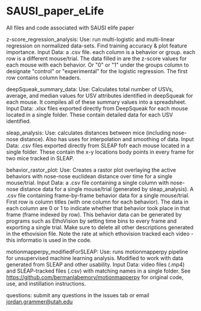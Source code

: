 # SAUSI_paper_eLife
All files and code associated with SAUSI elife paper

z-score_regression_analysis:
Use: run multi-logistic and multi-linear regression on normalized data-sets. Find training accuracy & plot feature importance.
Input Data: a .csv file. each column is a behavior or group. each row is a different mouse/trial. 
The data filled in are the z-score values for each mouse with each behavior. Or "0" or "1" under the groups column to designate "control" or "experimental" for the logistic regression.
The first row contains column headers.

deepSqueak_summary_data:
Use: Calculates total number of USVs, average, and median values for USV attributes identified in deepSqueak for each mouse.
It compiles all of these summary values into a spreadsheet.
Input Data: .xlsx files exported directly from DeepSqueak for each mouse located in a single folder. These contain detailed data for each USV identified.

sleap_analysis:
Use: calculates distances between mice (including nose-nose distance). Also has uses for interpolation and smoothing of data.
Input Data: .csv files exported directly from SLEAP fofr each mouse located in a single folder. These contain the x-y locations body points in every frame for two mice tracked in SLEAP.

behavior_rastor_plot:
Use: Creates a rastor plot overlaying the active behaviors with nose-nose euclidean distance over time for a single mouse/trial. 
Input Data: a .csv file containing a single column with nose-nose distance data for a single mouse/trial (generated by sleap_analysis). 
A .csv file containing frame-by-frame behavior data for a single mouse/trial. First row is column titles (with one column for each behavior). The data in each column are 0 or 1 to indicate whether that behavior took place in that frame (frame indexed by row).
This behavior data can be generated by programs such as EthoVision by setting time bins to every frame and exporting a single trial. Make sure to delete all other descriptions generated in the ethovision file. Note the rate at which ethovision tracked each video - this informatio is used in the code.

motionmapperpy_modifiedForSLEAP:
Use: runs motionmapperpy pipeline for unsupervised machine learning analysis. Modified to work with data generated from SLEAP and other usability.
Input Data: video files (.mp4) and SLEAP-tracked files (.csv) with matching names in a single folder. 
See https://github.com/bermanlabemory/motionmapperpy for original code, use, and instillation instructions.

questions: submit any questions in the issues tab or email jordan.grammer@utah.edu
